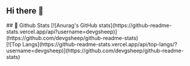 ## Hi there 👋

<!--
**devgsheep/devgsheep** is a ✨ _special_ ✨ repository because its `README.md` (this file) appears on your GitHub profile.

Here are some ideas to get you started:

- 🔭 I’m currently working on ...
- 🌱 I’m currently learning ...
- 👯 I’m looking to collaborate on ...
- 🤔 I’m looking for help with ...
- 💬 Ask me about ...
- 📫 How to reach me: ...
- 😄 Pronouns: ...
- ⚡ Fun fact: ...
-->

<div>
  ## 🤔 Github Stats
  [![Anurag's GitHub stats](https://github-readme-stats.vercel.app/api?username=devgsheep)](https://github.com/devgsheep/github-readme-stats)
  <br/>
  [![Top Langs](https://github-readme-stats.vercel.app/api/top-langs/?username=devgsheep)](https://github.com/devgsheep/github-readme-stats)
</div>
